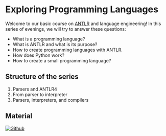 # Exploring Programming Languages

Welcome to our basic course on [ANTLR](https://www.linkedin.com/company/antlr/about/) and language engineering!
In this series of evenings, we will try to answer these questions:

* What is a programming language?
* What is ANTLR and what is its purpose?
* How to create programming languages with ANTLR.
* How does Python work?
* How to create a small programming language?

## Structure of the series
1. Parsers and ANTLR4
2. From parser to interpreter
3. Parsers, interpreters, and compilers

## Material

[![Github](https://img.shields.io/badge/GitHub-181717.svg?style=for-the-badge&logo=GitHub&logoColor=white)](https://github.com/PythonBiellaGroup/ANTLR)